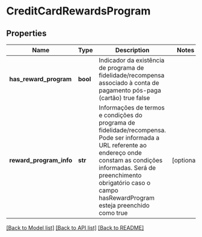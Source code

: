 # CreditCardRewardsProgram

## Properties
Name | Type | Description | Notes
------------ | ------------- | ------------- | -------------
**has_reward_program** | **bool** | Indicador da existência de programa de fidelidade/recompensa associado à conta de pagamento pós-paga (cartão) true false | 
**reward_program_info** | **str** | Informações de termos e condições do programa de fidelidade/recompensa. Pode ser informada a URL referente ao endereço onde constam as condições informadas. Será de preenchimento obrigatório caso o campo hasRewardProgram esteja preenchido como true | [optional] 

[[Back to Model list]](../README.md#documentation-for-models) [[Back to API list]](../README.md#documentation-for-api-endpoints) [[Back to README]](../README.md)

